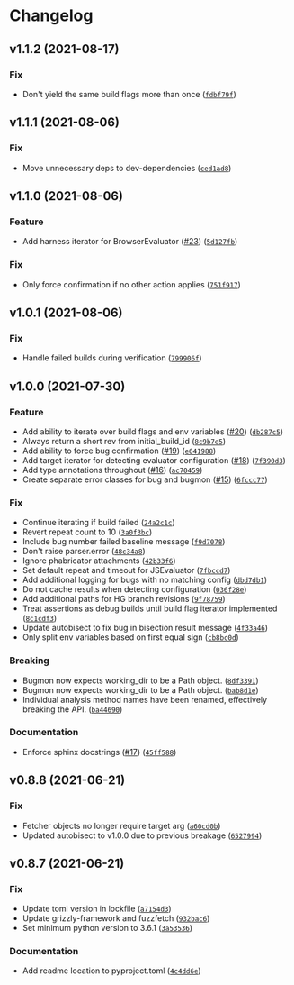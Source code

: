 # Changelog

<!--next-version-placeholder-->

## v1.1.2 (2021-08-17)
### Fix
* Don't yield the same build flags more than once ([`fdbf79f`](https://github.com/MozillaSecurity/bugmon/commit/fdbf79f83b1f1519b74d6dbea0fc36a021e3eed8))

## v1.1.1 (2021-08-06)
### Fix
* Move unnecessary deps to dev-dependencies ([`ced1ad8`](https://github.com/MozillaSecurity/bugmon/commit/ced1ad85250c86768001378bec91e001e19d5924))

## v1.1.0 (2021-08-06)
### Feature
* Add harness iterator for BrowserEvaluator ([#23](https://github.com/MozillaSecurity/bugmon/issues/23)) ([`5d127fb`](https://github.com/MozillaSecurity/bugmon/commit/5d127fbfc0e7b4171dd4f490c6420f5b296b0c7d))

### Fix
* Only force confirmation if no other action applies ([`751f917`](https://github.com/MozillaSecurity/bugmon/commit/751f917f34cf69a3276fb599cc46e423a2bca9bc))

## v1.0.1 (2021-08-06)
### Fix
* Handle failed builds during verification ([`799906f`](https://github.com/MozillaSecurity/bugmon/commit/799906fabd92d07248759e0bf63c2434598e0543))

## v1.0.0 (2021-07-30)
### Feature
* Add ability to iterate over build flags and env variables ([#20](https://github.com/MozillaSecurity/bugmon/issues/20)) ([`db287c5`](https://github.com/MozillaSecurity/bugmon/commit/db287c578bddfed6baba39e722db22bcaac0bd97))
* Always return a short rev from initial_build_id ([`8c9b7e5`](https://github.com/MozillaSecurity/bugmon/commit/8c9b7e516fc98d863b2a7212ba59ae5763aefc61))
* Add ability to force bug confirmation ([#19](https://github.com/MozillaSecurity/bugmon/issues/19)) ([`e641988`](https://github.com/MozillaSecurity/bugmon/commit/e6419887ca72e3f3b41baeb171e03864870a1505))
* Add target iterator for detecting evaluator configuration ([#18](https://github.com/MozillaSecurity/bugmon/issues/18)) ([`7f390d3`](https://github.com/MozillaSecurity/bugmon/commit/7f390d3bcd5da58605543e9636ccec9950f5d9cb))
* Add type annotations throughout ([#16](https://github.com/MozillaSecurity/bugmon/issues/16)) ([`ac70459`](https://github.com/MozillaSecurity/bugmon/commit/ac7045983dd2641f5b399510853e308223b04673))
* Create separate error classes for bug and bugmon ([#15](https://github.com/MozillaSecurity/bugmon/issues/15)) ([`6fccc77`](https://github.com/MozillaSecurity/bugmon/commit/6fccc77b60296100c8ae7d76374941f683affb13))

### Fix
* Continue iterating if build failed ([`24a2c1c`](https://github.com/MozillaSecurity/bugmon/commit/24a2c1cd5bc5970ae15ef389e16f0214b148fc1f))
* Revert repeat count to 10 ([`3a0f3bc`](https://github.com/MozillaSecurity/bugmon/commit/3a0f3bc76f92a952a7c37c877dcecca71c1488d3))
* Include bug number failed baseline message ([`f9d7078`](https://github.com/MozillaSecurity/bugmon/commit/f9d70782adb82274ede9fb81a802f5b954f4796d))
* Don't raise parser.error ([`48c34a8`](https://github.com/MozillaSecurity/bugmon/commit/48c34a812f5453bcb4928ff7f27a9691fdd82d37))
* Ignore phabricator attachments ([`42b33f6`](https://github.com/MozillaSecurity/bugmon/commit/42b33f6536184cd4eb94b0c672e1b03cd8f4b75d))
* Set default repeat and timeout for JSEvaluator ([`7fbccd7`](https://github.com/MozillaSecurity/bugmon/commit/7fbccd7c72a8d810b92ac193b115f4ffc88d2d87))
* Add additional logging for bugs with no matching config ([`dbd7db1`](https://github.com/MozillaSecurity/bugmon/commit/dbd7db158faba18fea608a9ff45b160a7e3c9001))
* Do not cache results when detecting configuration ([`036f28e`](https://github.com/MozillaSecurity/bugmon/commit/036f28e9dadbb7380a8e7f34e7e99ed6c177d757))
* Add additional paths for HG branch revisions ([`9f78759`](https://github.com/MozillaSecurity/bugmon/commit/9f78759ddc5cfd41676647ac0d5b4a2f92d89bcd))
* Treat assertions as debug builds until build flag iterator implemented ([`8c1cdf3`](https://github.com/MozillaSecurity/bugmon/commit/8c1cdf3faeb184fbdde2f66cd276297ec181ff23))
* Update autobisect to fix bug in bisection result message ([`4f33a46`](https://github.com/MozillaSecurity/bugmon/commit/4f33a4697ec20d30489a079182258dbafcd6d3c7))
* Only split env variables based on first equal sign ([`cb8bc0d`](https://github.com/MozillaSecurity/bugmon/commit/cb8bc0dcbab7c51d2f5b0020777866d4462eb63a))

### Breaking
* Bugmon now expects working_dir to be a Path object. ([`8df3391`](https://github.com/MozillaSecurity/bugmon/commit/8df3391624d6868dcdcf1222f768c979cb1252a4))
* Bugmon now expects working_dir to be a Path object. ([`bab8d1e`](https://github.com/MozillaSecurity/bugmon/commit/bab8d1e079e673689d428e21920009dc964cfb7d))
* Individual analysis method names have been renamed, effectively breaking the API. ([`ba44690`](https://github.com/MozillaSecurity/bugmon/commit/ba4469061d0a8313ee972acada7364c2234a6e37))

### Documentation
* Enforce sphinx docstrings ([#17](https://github.com/MozillaSecurity/bugmon/issues/17)) ([`45ff588`](https://github.com/MozillaSecurity/bugmon/commit/45ff588ee4b48b94b60ccdcc0f05ed0bdbe96bc1))

## v0.8.8 (2021-06-21)
### Fix
* Fetcher objects no longer require target arg ([`a60cd0b`](https://github.com/MozillaSecurity/bugmon/commit/a60cd0b986cb51c3be96aac5644988b644ee2ed5))
* Updated autobisect to v1.0.0 due to previous breakage ([`6527994`](https://github.com/MozillaSecurity/bugmon/commit/6527994665a90198680a1f1c287ee80a69a6c90f))

## v0.8.7 (2021-06-21)
### Fix
* Update toml version in lockfile ([`a7154d3`](https://github.com/MozillaSecurity/bugmon/commit/a7154d3e8092850eb918c9eab8432b26451877da))
* Update grizzly-framework and fuzzfetch ([`932bac6`](https://github.com/MozillaSecurity/bugmon/commit/932bac6288779b147ee937e990103279884f02ab))
* Set minimum python version to 3.6.1 ([`3a53536`](https://github.com/MozillaSecurity/bugmon/commit/3a53536ad8555e37ea99706d35fc7f978e716fd4))

### Documentation
* Add readme location to pyproject.toml ([`4c4dd6e`](https://github.com/MozillaSecurity/bugmon/commit/4c4dd6e7a91ae7203b05892f6ff34a2e792d83c3))
